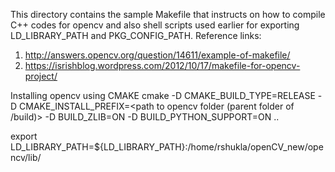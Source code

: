 This directory contains the sample Makefile
that instructs on how to compile C++ codes 
for opencv and also shell scripts used earlier 
for exporting LD_LIBRARY_PATH and PKG_CONFIG_PATH.
Reference links:
1. http://answers.opencv.org/question/14611/example-of-makefile/
2. https://isrishblog.wordpress.com/2012/10/17/makefile-for-opencv-project/

Installing opencv using CMAKE
cmake -D CMAKE_BUILD_TYPE=RELEASE -D CMAKE_INSTALL_PREFIX=<path to opencv folder (parent folder of /build)> -D BUILD_ZLIB=ON -D BUILD_PYTHON_SUPPORT=ON ..

export LD_LIBRARY_PATH=${LD_LIBRARY_PATH}:/home/rshukla/openCV_new/opencv/lib/

